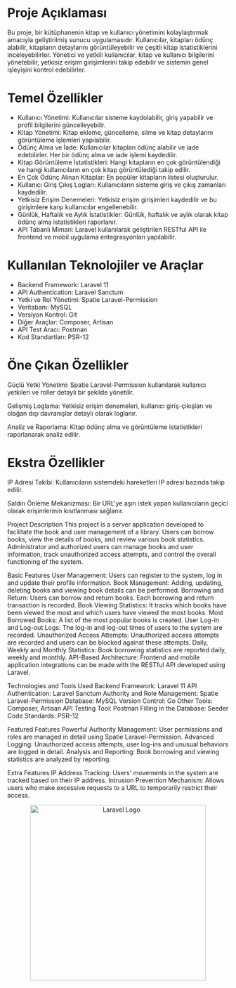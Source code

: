 <h1>Proje Açıklaması</h1> 
<p>Bu proje, bir kütüphanenin kitap ve kullanıcı yönetimini kolaylaştırmak amacıyla geliştirilmiş sunucu uygulamasıdır. Kullanıcılar, kitapları ödünç alabilir, kitapların detaylarını görüntüleyebilir ve çeşitli kitap istatistiklerini inceleyebilirler. Yönetici ve yetkili kullanıcılar, kitap ve kullanıcı bilgilerini yönetebilir, yetkisiz erişim girişimlerini takip edebilir ve sistemin genel işleyişini kontrol edebilirler.</p> 

<h1>Temel Özellikler</h1> 
<ul>
    <li>Kullanıcı Yönetimi: Kullanıcılar sisteme kaydolabilir, giriş yapabilir ve profil bilgilerini güncelleyebilir.</li>
    <li>Kitap Yönetimi: Kitap ekleme, güncelleme, silme ve kitap detaylarını görüntüleme işlemleri yapılabilir.</li>
    <li>Ödünç Alma ve İade: Kullanıcılar kitapları ödünç alabilir ve iade edebilirler. Her bir ödünç alma ve iade işlemi kaydedilir.</li>
    <li>Kitap Görüntüleme İstatistikleri: Hangi kitapların en çok görüntülendiği ve hangi kullanıcıların en çok kitap görüntülediği takip edilir.</li>
    <li>En Çok Ödünç Alınan Kitaplar: En popüler kitapların listesi oluşturulur.</li>
    <li>Kullanıcı Giriş Çıkış Logları: Kullanıcıların sisteme giriş ve çıkış zamanları kaydedilir.</li>
    <li>Yetkisiz Erişim Denemeleri: Yetkisiz erişim girişimleri kaydedilir ve bu girişimlere karşı kullanıcılar engellenebilir.</li>
    <li>Günlük, Haftalık ve Aylık İstatistikler: Günlük, haftalık ve aylık olarak kitap ödünç alma istatistikleri raporlanır.</li>
    <li>API Tabanlı Mimari: Laravel kullanılarak geliştirilen RESTful API ile frontend ve mobil uygulama entegrasyonları yapılabilir.
</li>
</ul>

<h1>Kullanılan Teknolojiler ve Araçlar</h1> 
<ul>
    <li>Backend Framework: Laravel 11</li>
    <li>API Authentication: Laravel Sanctum</li>
    <li>Yetki ve Rol Yönetimi: Spatie Laravel-Permission</li>
    <li>Veritabanı: MySQL</li>
    <li>Versiyon Kontrol: Git</li>
    <li>Diğer Araçlar: Composer, Artisan</li>
    <li>API Test Aracı: Postman</li>
    <li>Kod Standartları: PSR-12</li>
    
</ul>

<h1>Öne Çıkan Özellikler</h1>
<p>Güçlü Yetki Yönetimi: Spatie Laravel-Permission kullanılarak kullanıcı yetkileri ve roller detaylı bir şekilde yönetilir.</p>
<p>Gelişmiş Loglama: Yetkisiz erişim denemeleri, kullanıcı giriş-çıkışları ve olağan dışı davranışlar detaylı olarak loglanır.</p>
<p>Analiz ve Raporlama: Kitap ödünç alma ve görüntüleme istatistikleri raporlanarak analiz edilir.</p>

<h1>Ekstra Özellikler</h1>
<p>IP Adresi Takibi: Kullanıcıların sistemdeki hareketleri IP adresi bazında takip edilir.</p>
<p>Saldırı Önleme Mekanizması: Bir URL'ye aşırı istek yapan kullanıcıların geçici olarak erişimlerinin kısıtlanması sağlanır.</p>



Project Description
This project is a server application developed to facilitate the book and user management of a library. Users can borrow books, view the details of books, and review various book statistics. Administrator and authorized users can manage books and user information, track unauthorized access attempts, and control the overall functioning of the system.

Basic Features
User Management: Users can register to the system, log in and update their profile information.
Book Management: Adding, updating, deleting books and viewing book details can be performed.
Borrowing and Return: Users can borrow and return books. Each borrowing and return transaction is recorded.
Book Viewing Statistics: It tracks which books have been viewed the most and which users have viewed the most books.
Most Borrowed Books: A list of the most popular books is created.
User Log-in and Log-out Logs: The log-in and log-out times of users to the system are recorded.
Unauthorized Access Attempts: Unauthorized access attempts are recorded and users can be blocked against these attempts.
Daily, Weekly and Monthly Statistics: Book borrowing statistics are reported daily, weekly and monthly.
API-Based Architecture: Frontend and mobile application integrations can be made with the RESTful API developed using Laravel.

Technologies and Tools Used
Backend Framework: Laravel 11
API Authentication: Laravel Sanctum
Authority and Role Management: Spatie Laravel-Permission
Database: MySQL
Version Control: Go
Other Tools: Composer, Artisan
API Testing Tool: Postman
Filling in the Database: Seeder
Code Standards: PSR-12

Featured Features
Powerful Authority Management: User permissions and roles are managed in detail using Spatie Laravel-Permission.
Advanced Logging: Unauthorized access attempts, user log-ins and unusual behaviors are logged in detail.
Analysis and Reporting: Book borrowing and viewing statistics are analyzed by reporting.

Extra Features
IP Address Tracking: Users' movements in the system are tracked based on their IP address.
Intrusion Prevention Mechanism: Allows users who make excessive requests to a URL to temporarily restrict their access.

<p align="center"><a href="https://laravel.com" target="_blank"><img src="https://raw.githubusercontent.com/laravel/art/master/logo-lockup/5%20SVG/2%20CMYK/1%20Full%20Color/laravel-logolockup-cmyk-red.svg" width="400" alt="Laravel Logo"></a></p>

